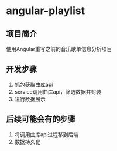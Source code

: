 # angular-playlist

## 项目简介
使用Angular重写之前的音乐歌单信息分析项目
## 开发步骤
1. 抓包获取曲库api
2. service调用曲库api，筛选数据并封装
3. 进行数据展示
## 后续可能会有的步骤
1. 将调用曲库api过程移到后端
2. 数据持久化

